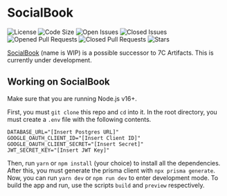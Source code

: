 # SocialBook
![License](https://img.shields.io/github/license/megagames-me/social-book) ![Code Size](https://img.shields.io/github/languages/code-size/megagames-me/social-book?style=flat) ![Open Issues](https://img.shields.io/github/issues/megagames-me/social-book) ![Closed Issues](https://img.shields.io/github/issues-closed/megagames-me/social-book) ![Opened Pull Requests](https://img.shields.io/github/issues-pr/megagames-me/social-book) ![Closed Pull Requests](https://img.shields.io/github/issues-pr-closed/megagames-me/social-book) ![Stars](https://img.shields.io/github/stars/megagames-me/social-book?style=social)

[SocialBook](https://sas-social-book.herokuapp.com/) (name is WIP) is a possible successor to 7C Artifacts. This is currently under development.

## Working on SocialBook

Make sure that you are running Node.js v16+.

First, you must `git clone` this repo and `cd` into it. In the root directory, you must create a `.env` file with the following contents. 
```.env
DATABASE_URL="[Insert Postgres URL]"
GOOGLE_OAUTH_CLIENT_ID="[Insert Client ID]"
GOOGLE_OAUTH_CLIENT_SECRET="[Insert Secret]"
JWT_SECRET_KEY="[Insert JWT Key]"
```
Then, run `yarn` or `npm install` (your choice) to install all the dependencies. After this, you must generate the prisma client with `npx prisma generate`. Now, you can run `yarn dev` or `npm run dev` to enter development mode. To build the app and run, use the scripts `build` and `preview` respectively.
